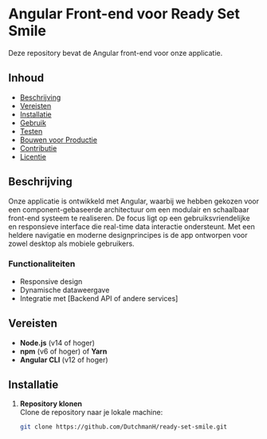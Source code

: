 # Angular Front-end voor Ready Set Smile

Deze repository bevat de Angular front-end voor onze applicatie.

## Inhoud

- [Beschrijving](#beschrijving)
- [Vereisten](#vereisten)
- [Installatie](#installatie)
- [Gebruik](#gebruik)
- [Testen](#testen)
- [Bouwen voor Productie](#bouwen-voor-productie)
- [Contributie](#contributie)
- [Licentie](#licentie)

## Beschrijving

Onze applicatie is ontwikkeld met Angular, waarbij we hebben gekozen voor een component-gebaseerde architectuur om een modulair en schaalbaar front-end systeem te realiseren. De focus ligt op een gebruiksvriendelijke en responsieve interface die real-time data interactie ondersteunt. Met een heldere navigatie en moderne designprincipes is de app ontworpen voor zowel desktop als mobiele gebruikers. 

### Functionaliteiten

- Responsive design
- Dynamische dataweergave
- Integratie met [Backend API of andere services]

## Vereisten

- **Node.js** (v14 of hoger)
- **npm** (v6 of hoger) of **Yarn**
- **Angular CLI** (v12 of hoger)  

## Installatie

1. **Repository klonen**  
   Clone de repository naar je lokale machine:
   ```bash
   git clone https://github.com/DutchmanH/ready-set-smile.git
